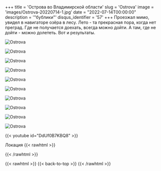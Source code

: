 +++
title = 'Острова во Владимирской области'
slug = 'Ostrova'
image = 'images/Ostrova-20220714-1.jpg'
date = "2022-07-14T00:00:00"
description = '"бублики"'
disqus_identifier = '57'
+++
Проезжал мимо, увидел в навигаторе озёра в лесу.
Лето - та прекрасная пора, когда нет преград.
Где не получается доехать, всегда можно дойти.
А там, где не дойти - можно долететь.
Вот и результаты.

![Ostrova](/images/Ostrova-20220714-2.jpg)

![Ostrova](/images/Ostrova-20220714-3.jpg)

![Ostrova](/images/Ostrova-20220714-4.jpg)

![Ostrova](/images/Ostrova-20220714-5.jpg)

![Ostrova](/images/Ostrova-20220714-6.jpg)

![Ostrova](/images/Ostrova-20220714-7.jpg)

![Ostrova](/images/Ostrova-20220714-8.jpg)

![Ostrova](/images/Ostrova-20220714-9.jpg)

![Ostrova](/images/Ostrova-20220714-10.jpg)

![Ostrova](/images/Ostrova-20220714-11.jpg)

{{< youtube id="DdUf0B7KBQ8" >}}

Локация
{{< rawhtml >}}
<div class="yandex-map-container">
<script type="text/javascript" charset="utf-8" async src="https://api-maps.yandex.ru/services/constructor/1.0/js/?um=constructor%3A32c5fae2646aef591ca12ed8f1b025139b7bc5848eb4b3a3d42ba1ccf5b5ddc4&amp;width=800&amp;height=400&amp;lang=ru_RU&amp;scroll=true"></script>
</div>
{{< /rawhtml >}}

{{< rawhtml >}}
{{< back-to-top >}}
{{< /rawhtml >}}
